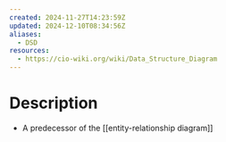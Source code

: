 ```yaml
---
created: 2024-11-27T14:23:59Z
updated: 2024-12-10T08:34:56Z
aliases:
  - DSD
resources:
  - https://cio-wiki.org/wiki/Data_Structure_Diagram
---
```

# Description
- A predecessor of the [[entity-relationship diagram]]